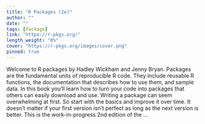 ```yaml
---
title: "R Packages (2e)"
author: ""
date: ""
tags: [Package]
link: "https://r-pkgs.org/"
length_weight: "0%"
cover: "https://r-pkgs.org/images/cover.png"
pinned: true
---
```


Welcome to R packages by Hadley Wickham and Jenny Bryan. Packages are the fundamental units of reproducible R code. They include reusable R functions, the documentation that describes how to use them, and sample data. In this book you’ll learn how to turn your code into packages that others can easily download and use. Writing a package can seem overwhelming at first. So start with the basics and improve it over time. It doesn’t matter if your first version isn’t perfect as long as the next version is better. This is the work-in-progress 2nd edition of the ...
